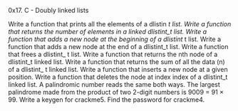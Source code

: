 0x17. C - Doubly linked lists

Write a function that prints all the elements of a dlistin _t list.
Write a function that returns the number of elements in a linked dlistint_t list.
Write a function that adds a new node at the beginning of a dlistint_ t list.
Write a function that adds a new node at the end of a dlistint_t list.
Write a function that frees a dlistint_ t list.
Write a function that returns the nth node of a dlistint_t linked list.
Write a function that returns the sum of all the data (n) of a dlistint_ t linked list.
Write a function that inserts a new node at a given position.
Write a function that deletes the node at index index of a dlistint_t linked list.
A palindromic number reads the same both ways. The largest palindrome made from the product of two 2-digit numbers is 9009 = 91 × 99.
Write a keygen for crackme5.
Find the password for crackme4.
